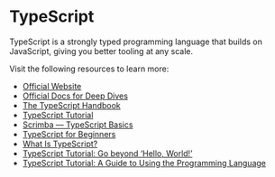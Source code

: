 # TypeScript

TypeScript is a strongly typed programming language that builds on JavaScript, giving you better tooling at any scale.

Visit the following resources to learn more:

- [Official Website](https://www.typescriptlang.org/)
- [Official Docs for Deep Dives](https://www.typescriptlang.org/docs/)
- [The TypeScript Handbook](https://www.typescriptlang.org/docs/handbook/intro.html)
- [TypeScript Tutorial](https://www.tutorialspoint.com/typescript/index.htm)
- [Scrimba — TypeScript Basics](https://scrimba.com/learn/typescript)
- [TypeScript for Beginners](https://www.youtube.com/watch?v=BwuLxPH8IDs)
- [What Is TypeScript?](https://thenewstack.io/what-is-typescript/)
- [TypeScript Tutorial: Go beyond ‘Hello, World!’](https://thenewstack.io/typescript-tutorial-go-beyond-hello-world/)
- [TypeScript Tutorial: A Guide to Using the Programming Language](https://thenewstack.io/typescript-tutorial-a-guide-to-using-the-programming-language/)
